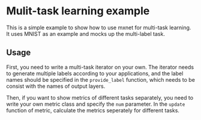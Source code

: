 
# Mulit-task learning example
 
This is a simple example to show how to use mxnet for multi-task learning. It uses MNIST as an example and mocks up the multi-label task.

## Usage
First, you need to write a multi-task iterator on your own. The iterator needs to generate multiple labels according to your applications, and the label names should be specified in the `provide_label` function, which needs to be consist with the names of output layers. 

Then, if you want to show metrics of different tasks separately, you need to write your own metric class and specify the `num` parameter. In the `update` function of metric, calculate the metrics seperately for different tasks. 